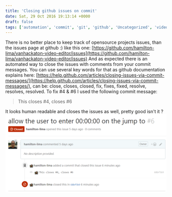 ```yaml
---
title: 'Closing github issues on commit'
date: Sat, 29 Oct 2016 19:13:14 +0000
draft: false
tags: ['automation', 'commit', 'git', 'github', 'Uncategorized', 'video-editor']
---
```


There is no better place to keep track of opensource projects issues, than the issues page at github :) like this one: [https://github.com/hamilton-lima/vanhackaton-video-editor/issues](https://github.com/hamilton-lima/vanhackaton-video-editor/issues) And as expected there is an automated way to close the issues with comments from your commit messages. You can use several key words for that as github documentation explains here: [https://help.github.com/articles/closing-issues-via-commit-messages/](https://help.github.com/articles/closing-issues-via-commit-messages/), can be: close, closes, closed, fix, fixes, fixed, resolve, resolves, resolved. To fix #4 & #6 I used the following commit message:

> This closes #4, closes #6

It looks human readable and closes the issues as well, pretty good isn't it ? ![2016-10-29_1705](/images/2016/10/2016-10-29_1705.png)